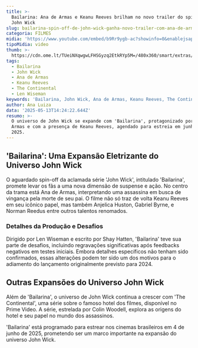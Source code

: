 ```yaml
---
title: >-
  Bailarina: Ana de Armas e Keanu Reeves brilham no novo trailer do spin-off de
  John Wick
slug: bailarina-spin-off-de-john-wick-ganha-novo-trailer-com-ana-de-armas
categoria: FILMES
midia: 'https://www.youtube.com/embed/b9Rr9ygb-ac?showinfo=0&enablejsapi=1'
tipoMidia: video
thumb: >-
  https://cdn.ome.lt/TUeiNXqwgwLFHSGyzq2EtkRYp5M=/480x360/smart/extras/conteudos/Captura_de_tela_2025-05-13_101013.png
tags:
  - Bailarina
  - John Wick
  - Ana de Armas
  - Keanu Reeves
  - The Continental
  - Len Wiseman
keywords: 'Bailarina, John Wick, Ana de Armas, Keanu Reeves, The Continental, Len Wiseman'
author: Ana Luiza
data: '2025-05-13T14:24:22.644Z'
resumo: >-
  O universo de John Wick se expande com 'Bailarina', protagonizado por Ana de
  Armas e com a presença de Keanu Reeves, agendado para estreia em junho de
  2025.
---
```


## 'Bailarina': Uma Expansão Eletrizante do Universo John Wick

O aguardado spin-off da aclamada série 'John Wick', intitulado 'Bailarina', promete levar os fãs a uma nova dimensão de suspense e ação. No centro da trama está Ana de Armas, interpretando uma assassina em busca de vingança pela morte de seu pai. O filme não só traz de volta Keanu Reeves em seu icônico papel, mas também Anjelica Huston, Gabriel Byrne, e Norman Reedus entre outros talentos renomados.

### Detalhes da Produção e Desafios

Dirigido por Len Wiseman e escrito por Shay Hatten, 'Bailarina' teve sua parte de desafios, incluindo regravações significativas após feedbacks negativos em testes iniciais. Embora detalhes específicos não tenham sido confirmados, essas alterações podem ter sido um dos motivos para o adiamento do lançamento originalmente previsto para 2024.

## Outras Expansões do Universo John Wick

Além de 'Bailarina', o universo de John Wick continua a crescer com 'The Continental', uma série sobre o famoso hotel dos filmes, disponível no Prime Video. A série, estrelada por Colin Woodell, explora as origens do hotel e seu papel no mundo dos assassinos.

'Bailarina' está programado para estrear nos cinemas brasileiros em 4 de junho de 2025, prometendo ser um marco importante na expansão do universo John Wick.
